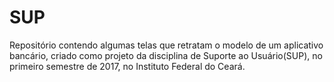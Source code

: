 # SUP

Repositório contendo algumas telas que retratam o modelo de um aplicativo bancário, criado como projeto 
da disciplina de Suporte ao Usuário(SUP), no primeiro semestre de 2017, no Instituto Federal do Ceará.

